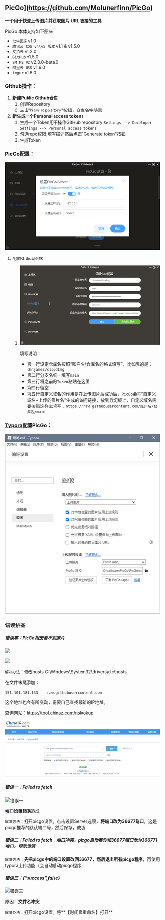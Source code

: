 ## PicGo](https://github.com/Molunerfinn/PicGo)

**一个用于快速上传图片并获取图片 URL 链接的工具**

PicGo 本体支持如下图床：

- `七牛图床` v1.0
- `腾讯云 COS v4\v5 版本` v1.1 & v1.5.0
- `又拍云` v1.2.0
- `GitHub` v1.5.0
- `SM.MS V2` v2.3.0-beta.0
- `阿里云 OSS` v1.6.0
- `Imgur` v1.6.0

### GIthub操作：

1. **新建Public Github仓库**
   1. 创建Repository
   2. 点击"New repository"按钮，仓库名字随意
2. **新生成一个Personal access tokens**
   1. 生成一个Token用于操作GitHub repository
      `Settings --> Developer Settings --> Personal access tokens`
   2. 勾选repo权限,填写描述然后点击"Generate token"按钮
   3. 生成Token

### PicGo配置：

![PicGo-Server配置](https://raw.githubusercontent.com/chnjames/cloudImg/main/image-20210224104844303.png)

1. 配置Github图床

   1. ![PicGo配置](https://raw.githubusercontent.com/chnjames/cloudImg/main/20210224103532.png)

      填写说明：

      - 第一行设定仓库名按照“账户名/仓库名的格式填写”，比如我的是：`chnjames/cloudImg`
      - 第二行分支名统一填写`main`
      - 第三行将之前的`Token`粘贴在这里
      - 第四行留空
      - 第五行自定义域名的作用是在上传图片后成功后，`PicGo`会将“自定义域名+上传的图片名”生成的访问链接，放到剪切板上，自定义域名需要按照这样去填写：`https://raw.githubusercontent.com/账户名/仓库名/main`

### [Typora](https://typora.io/)配置PicGo：

![Typora配置](https://raw.githubusercontent.com/chnjames/cloudImg/main/image-20210224105132603.png)

### 错误排查：
##### 错误零：PicGo相册看不到照片

![](https://camo.githubusercontent.com/7bcd026f3abc4140fe48d86a10c2545cd41c5e12535bbaaea21d6f6a93e309a9/68747470733a2f2f696d672e76696d2d636e2e636f6d2f39312f64613064653430343062393265383437313835376131353637326237353337303066353732612e706e67)

![](https://camo.githubusercontent.com/f659786fc4f0d750782bcb6f9b97cf13771924d3c4b1efbf41c3399a497f3866/68747470733a2f2f696d672e76696d2d636e2e636f6d2f30642f63306234396638363730613839633366343564306430666564363537393237653733663961392e706e67)

`解决办法`：修改hosts     C:\Windows\System32\drivers\etc\hosts

在文件末尾添加：

`151.101.184.133    raw.githubusercontent.com`

这个地址也会有所变动，需要自己查找最新的IP地址，

查询网站：https://tool.chinaz.com/nslookup

![站长工具](https://raw.githubusercontent.com/chnjames/cloudImg/main/20210224111200.png)

##### 错误一：Failed to fetch

![错误一](https://imgconvert.csdnimg.cn/aHR0cHM6Ly9naXRlZS5jb20vbGVvbkc3L2Jsb2dJbWFnZS9yYXcvbWFzdGVyL2ltZy8yMDIwMDMxODE0NDc0NC5wbmc?x-oss-process=image/format,png)

**端口设置错误**造成

`解决方法`：打开picgo设置，点击设置Server选项，**将端口改为36677端口**，这是picgo推荐的默认端口号，然后保存，成功

##### 错误二：Failed to fetch：端口冲突，**picgo自动帮你把36677端口改为366771端口**，导致错误

`解决方法`：**先把picgo中的端口设置改回36677，然后退出所有picgo程序**，再使用typora上传功能（会自动启动picgo程序）

##### 错误三：{“success”,false}

![错误三](https://imgconvert.csdnimg.cn/aHR0cHM6Ly9naXRlZS5jb20vbGVvbkc3L2Jsb2dJbWFnZS9yYXcvbWFzdGVyL2ltZy8yMDIwMDMxODE0MjYyMy5wbmc?x-oss-process=image/format,png)

原因：**文件名冲突**

`解决办法`：打开picgo设置，将**【时间戳重命名】打开**



